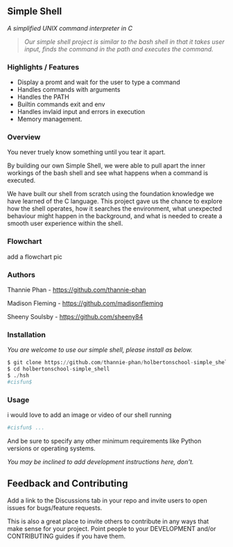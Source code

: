 ## Simple Shell

*A simplified UNIX command interpreter in C*

>*Our simple shell project is similar to the bash shell in that it takes user input, finds the command in the path and executes the command.*


### Highlights / Features

- Display a promt and wait for the user to type a command
- Handles commands with arguments
- Handles the PATH
- Builtin commands exit and env
- Handles invlaid input and errors in execution
- Memory management.


### Overview

You never truely know something until you tear it apart.

By building our own Simple Shell, we were able to pull apart the inner workings of the bash shell and see what happens when a command is executed. 

We have built our shell from scratch using the foundation knowledge we have learned of the C language. This project gave us the chance to explore how the shell operates, how it searches the environment, what unexpected behaviour might happen in the background, and what is needed to create a smooth user experience within the shell.


### Flowchart
add a flowchart pic



### Authors

Thannie Phan - https://github.com/thannie-phan

Madison Fleming - https://github.com/madisonfleming

Sheeny Soulsby - https://github.com/sheeny84



### Installation

*You are welcome to use our simple shell, please install as below.*

```py
$ git clone https://github.com/thannie-phan/holbertonschool-simple_shell.git
$ cd holbertonschool-simple_shell
$ ./hsh
#cisfun$
```


### Usage

i would love to add an image or video of our shell running

```bash
#cisfun$ ...
```

And be sure to specify any other minimum requirements like Python versions or operating systems.

*You may be inclined to add development instructions here, don't.*


## Feedback and Contributing

Add a link to the Discussions tab in your repo and invite users to open issues for bugs/feature requests.

This is also a great place to invite others to contribute in any ways that make sense for your project. Point people to your DEVELOPMENT and/or CONTRIBUTING guides if you have them.

